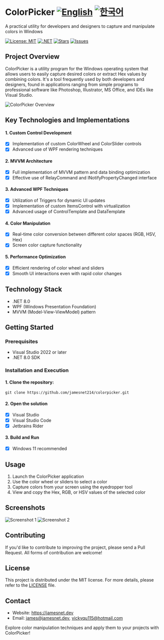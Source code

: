 # ColorPicker [![English](https://img.shields.io/badge/Language-English-blue.svg)](README.md) [![한국어](https://img.shields.io/badge/Language-한국어-red.svg)](README.ko.md)

A practical utility for developers and designers to capture and manipulate colors in Windows

[![License: MIT](https://img.shields.io/badge/License-MIT-yellow.svg)](https://opensource.org/licenses/MIT)
[![.NET](https://img.shields.io/badge/.NET-8.0-blue.svg)](https://dotnet.microsoft.com/download)
[![Stars](https://img.shields.io/github/stars/jamesnet214/colorpicker.svg)](https://github.com/jamesnet214/colorpicker/stargazers)
[![Issues](https://img.shields.io/github/issues/jamesnet214/colorpicker.svg)](https://github.com/jamesnet214/colorpicker/issues)

## Project Overview
ColorPicker is a utility program for the Windows operating system that allows users to easily capture desired colors or extract Hex values by combining colors. It's a tool frequently used by both developers and designers, found in applications ranging from simple programs to professional software like Photoshop, Illustrator, MS Office, and IDEs like Visual Studio.

![ColorPicker Overview](https://user-images.githubusercontent.com/52397976/135721690-4de6f12f-645e-44e5-97fb-a780202c7583.png)



## Key Technologies and Implementations
#### 1. Custom Control Development
- [x] Implementation of custom ColorWheel and ColorSlider controls
- [x] Advanced use of WPF rendering techniques

#### 2. MVVM Architecture
- [x] Full implementation of MVVM pattern and data binding optimization
- [x] Effective use of RelayCommand and INotifyPropertyChanged interface

#### 3. Advanced WPF Techniques
- [x] Utilization of Triggers for dynamic UI updates
- [x] Implementation of custom ItemsControl with virtualization
- [x] Advanced usage of ControlTemplate and DataTemplate

#### 4. Color Manipulation
- [x] Real-time color conversion between different color spaces (RGB, HSV, Hex)
- [x] Screen color capture functionality

#### 5. Performance Optimization
- [x] Efficient rendering of color wheel and sliders
- [x] Smooth UI interactions even with rapid color changes

## Technology Stack
- .NET 8.0
- WPF (Windows Presentation Foundation)
- MVVM (Model-View-ViewModel) pattern

## Getting Started
### Prerequisites
- Visual Studio 2022 or later
- .NET 8.0 SDK

### Installation and Execution
#### 1. Clone the repository:
```
git clone https://github.com/jamesnet214/colorpicker.git
```
#### 2. Open the solution
- [x] Visual Studio
- [x] Visual Studio Code
- [x] Jetbrains Rider

#### 3. Build and Run
- [x] Windows 11 recommended

## Usage
1. Launch the ColorPicker application
2. Use the color wheel or sliders to select a color
3. Capture colors from your screen using the eyedropper tool
4. View and copy the Hex, RGB, or HSV values of the selected color

## Screenshots
![Screenshot 1](https://user-images.githubusercontent.com/74305823/135593932-f5190a51-067b-45a8-93a9-b98e159385d5.png)
![Screenshot 2](https://user-images.githubusercontent.com/74305823/135593989-3a6f28fa-7b8b-42ef-b657-83ad296e8208.png)

## Contributing
If you'd like to contribute to improving the project, please send a Pull Request. All forms of contribution are welcome!

## License
This project is distributed under the MIT license. For more details, please refer to the [LICENSE](https://github.com/jamesnet214/colorpicker/blob/main/LICENSE) file.

## Contact
- Website: https://jamesnet.dev
- Email: james@jamesnet.dev, vickyqu115@hotmail.com

Explore color manipulation techniques and apply them to your projects with ColorPicker!
